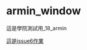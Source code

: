 # armin_window
這是學院測試用_18_armin


[這是issue6作業](https://github.com/arminlinster/armin_window/blob/main/download/issue6/markdown%E7%B7%B4%E7%BF%92/)